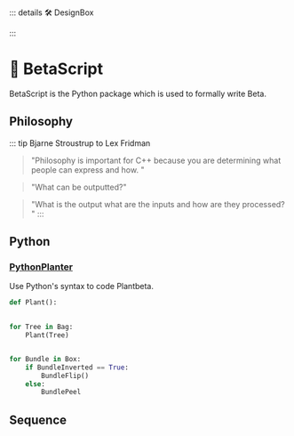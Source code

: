::: details 🛠 DesignBox



:::

# 🔷 <beta>BetaScript</beta>

BetaScript is the Python package which is used to formally write Beta.

## Philosophy
::: tip Bjarne Stroustrup to Lex Fridman

> "Philosophy is important for C++ because you are determining what people can express and how. "

> "What can be outputted?"

> "What is the output what are the inputs and how are they processed? "
:::



## Python

### [PythonPlanter](/dev/PythonPlanter)

Use Python's syntax to code Plantbeta.

```py
def Plant():
    

for Tree in Bag:
    Plant(Tree)

```

```py

for Bundle in Box:
    if BundleInverted == True:
        BundleFlip()
    else:
        BundlePeel

```


## Sequence



